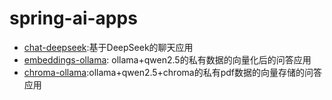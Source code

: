 # spring-ai-apps
- [chat-deepseek](chat-deepseek):基于DeepSeek的聊天应用
- [embeddings-ollama](embeddings-ollama): ollama+qwen2.5的私有数据的向量化后的问答应用
- [chroma-ollama](chroma-ollama):ollama+qwen2.5+chroma的私有pdf数据的向量存储的问答应用
